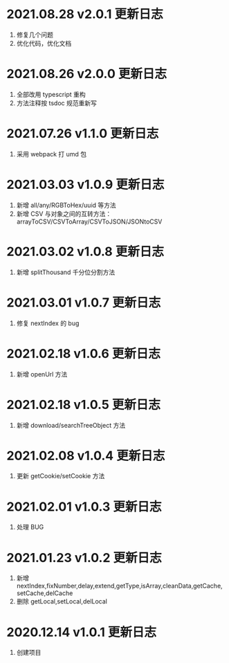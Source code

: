 # 2021.08.28 v2.0.1 更新日志

1. 修复几个问题
2. 优化代码，优化文档

# 2021.08.26 v2.0.0 更新日志

1. 全部改用 typescript 重构
2. 方法注释按 tsdoc 规范重新写

# 2021.07.26 v1.1.0 更新日志

1. 采用 webpack 打 umd 包

# 2021.03.03 v1.0.9 更新日志

1. 新增 all/any/RGBToHex/uuid 等方法
2. 新增 CSV 与对象之间的互转方法：arrayToCSV/CSVToArray/CSVToJSON/JSONtoCSV

# 2021.03.02 v1.0.8 更新日志

1. 新增 splitThousand 千分位分割方法

# 2021.03.01 v1.0.7 更新日志

1. 修复 nextIndex 的 bug

# 2021.02.18 v1.0.6 更新日志

1. 新增 openUrl 方法

# 2021.02.18 v1.0.5 更新日志

1. 新增 download/searchTreeObject 方法

# 2021.02.08 v1.0.4 更新日志

1. 更新 getCookie/setCookie 方法

# 2021.02.01 v1.0.3 更新日志

1. 处理 BUG

# 2021.01.23 v1.0.2 更新日志

1. 新增 nextIndex,fixNumber,delay,extend,getType,isArray,cleanData,getCache,setCache,delCache
2. 删除 getLocal,setLocal,delLocal

# 2020.12.14 v1.0.1 更新日志

1. 创建项目
